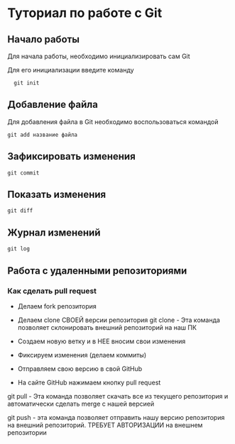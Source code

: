 # Туториал по работе с Git

## Начало работы

Для начала работы, необходимо инициализировать сам Git

Для его инициализации введите команду 

```
  git init
```

## Добавление файла

Для добавления файла в Git необходимо воспользоваться командой 

```
git add название файла
```
## Зафиксировать изменения

```
git commit
```

## Показать изменения

```
git diff
```

## Журнал изменений

```
git log
```
 

 ## Работа с удаленными репозиториями

### Как сделать pull request

* Делаем fork репозитория
* Делаем clone СВОЕЙ версии репозитория
git clone - Эта команда позволяет склонировать внешний репозиторий на наш ПК 

* Создаем новую ветку и в НЕЕ вносим свои изменения
* Фиксируем изменения (делаем коммиты)
* Отправляем свою версию в свой GitHub
* На сайте GitHub нажимаем кнопку pull request 

git pull - Эта команда позволяет скачать все из текущего репозитория и автоматически
сделать merge с нашей версией 

git push - эта команда позволяет отправить нашу версию репозитория на внешний
репозиторий. ТРЕБУЕТ АВТОРИЗАЦИИ на внешнем репозитории 


